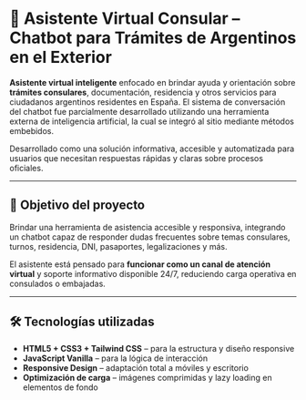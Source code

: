 # 🤖 Asistente Virtual Consular – Chatbot para Trámites de Argentinos en el Exterior

**Asistente virtual inteligente** enfocado en brindar ayuda y orientación sobre **trámites consulares**, documentación, residencia y otros servicios para ciudadanos argentinos residentes en España. El sistema de conversación del chatbot fue parcialmente desarrollado utilizando una herramienta externa de inteligencia artificial, la cual se integró al sitio mediante métodos embebidos.

Desarrollado como una solución informativa, accesible y automatizada para usuarios que necesitan respuestas rápidas y claras sobre procesos oficiales.

---

## 🎯 Objetivo del proyecto

Brindar una herramienta de asistencia accesible y responsiva, integrando un chatbot capaz de responder dudas frecuentes sobre temas consulares, turnos, residencia, DNI, pasaportes, legalizaciones y más.

El asistente está pensado para **funcionar como un canal de atención virtual** y soporte informativo disponible 24/7, reduciendo carga operativa en consulados o embajadas.

---

## 🛠️ Tecnologías utilizadas

- **HTML5 + CSS3 + Tailwind CSS** – para la estructura y diseño responsive
- **JavaScript Vanilla** – para la lógica de interacción
- **Responsive Design** – adaptación total a móviles y escritorio
- **Optimización de carga** – imágenes comprimidas y lazy loading en elementos de fondo



